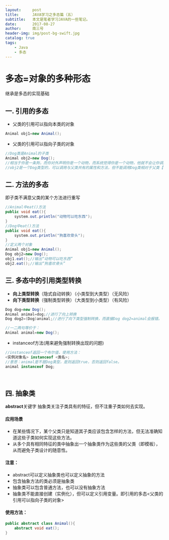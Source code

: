 ```yaml
---
layout:     post
title:      JAVA学习之多态篇（五）
subtitle:   本文是笔者学习JAVA的一些笔记。
date:       2017-08-27
author:     南三号
header-img: img/post-bg-swift.jpg
catalog: true
tags:
    - Java
    - 多态
---
```


# 多态=对象的多种形态

继承是多态的实现基础
## 一. 引用的多态
- 父类的引用可以指向本类的对象
```java
Animal obj1=new Animal();
```
- 父类的引用可以指向子类的对象
```java
//Dog类是Animal的子类
Animal obj2=new Dog();
//相当于你是一条狗，而你对外声明你是一个动物，而系统觉得你是一个动物，他就不会让你调用狗的方法
//obj2是一个Dog类型的，可以调用与父类共有的属性和方法，但不能调用Dog类相对于父类【特有】的方法。
```

## 二. 方法的多态
即子类不满意父类的某个方法进行重写
```java
//Animal中eat()方法
public void eat(){
    system.out.println("动物可以吃东西");
}
//Dog中eat()方法
public void eat(){
    system.out.println("狗喜欢骨头");
}
//定义两个对象
Animal obj1=new Animal();
Dog obj2=new Dog();
obj1.eat();//输出“动物可以吃东西”
obj2.eat();//输出“狗喜欢骨头”
```
## 三. 多态中的引用类型转换
- **向上类型转换**（隐式自动转换）（小类型到大类型）（无风险）
- **向下类型转换**（强制类型转换）（大类型到小类型）（有风险）

```java
Dog dog=new Dog();
Animal animal=dog;//进行了向上转换
Dog dog2=(Dog)animal;//进行了向下类型强制转换，而直接Dog dog2=animal会报错。

//一二两句等价于：
Animal animal=new Dog();
```

- instanceof方法(用来避免强制转换出现的问题)

```java
//instanceof返回一个布尔值，使用方法：
<实例对象名> instanceof <类名>;
//意思：animal是不是Dog类型，是则返回true，否则返回false。
animal instanceof Dog;
```

​	

## 四. 抽象类

**abstract**关键字
抽象类关注子类具有的特征，但不注重子类如何去实现。

#### 应用场景

- 在某些情况下，某个父类只是知道其子类应该包含怎样的方法，但无法准确知道这些子类如何实现这些方法。
- 从多个具有相同特征的类中抽象出一个抽象类作为这些类的父类（即模板），从而避免子类设计的随意性。

#### 注意：
- abstract可以定义抽象类也可以定义抽象的方法
- 包含抽象方法的类必须是抽象类
- 抽象类可以包含普通方法，也可以没有抽象方法
- 抽象类不能直接创建（实例化），但可以定义引用变量。即引用的多态<父类的引用可以指向子类的对象>

#### 使用方法：
```java
public abstract class Animal(){
    abstract void eat();
}
```